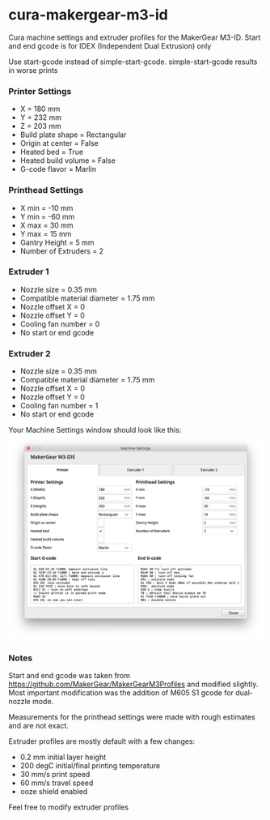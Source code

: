 # cura-makergear-m3-id
Cura machine settings and extruder profiles for the MakerGear M3-ID. Start and end gcode is for IDEX (Independent Dual Extrusion) only

Use start-gcode instead of simple-start-gcode. simple-start-gcode results in worse prints

### Printer Settings
* X = 180 mm
* Y = 232 mm
* Z = 203 mm
* Build plate shape = Rectangular
* Origin at center = False
* Heated bed = True
* Heated build volume = False
* G-code flavor = Marlin

### Printhead Settings
* X min = -10 mm
* Y min = -60 mm
* X max = 30 mm
* Y max = 15 mm
* Gantry Height = 5 mm
* Number of Extruders = 2

### Extruder 1
* Nozzle size = 0.35 mm
* Compatible material diameter = 1.75 mm
* Nozzle offset X = 0
* Nozzle offset Y = 0
* Cooling fan number = 0
* No start or end gcode

### Extruder 2
* Nozzle size = 0.35 mm
* Compatible material diameter = 1.75 mm
* Nozzle offset X = 0
* Nozzle offset Y = 0
* Cooling fan number = 1
* No start or end gcode

Your Machine Settings window should look like this:
![img](https://github.com/reedchen19/cura-makergear-m3-id/blob/main/MachineSettings.png)

### Notes
Start and end gcode was taken from https://github.com/MakerGear/MakerGearM3Profiles and modified slightly. Most important modification was the addition of M605 S1
gcode for dual-nozzle mode.

Measurements for the printhead settings were made with rough estimates and are not exact.

Extruder profiles are mostly default with a few changes:
* 0.2 mm initial layer height
* 200 degC initial/final printing temperature
* 30 mm/s print speed
* 60 mm/s travel speed
* ooze shield enabled

Feel free to modify extruder profiles
